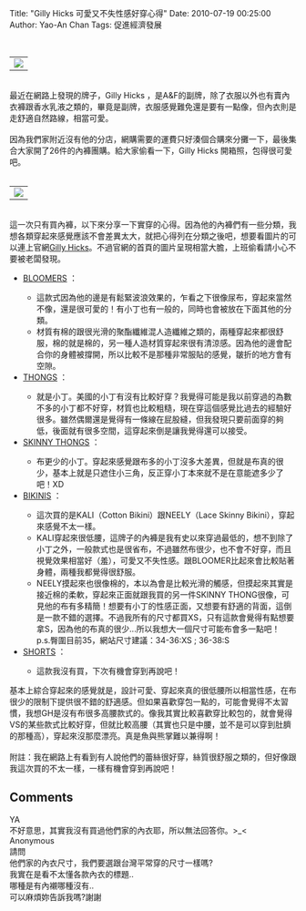 Title: "Gilly Hicks 可愛又不失性感好穿心得"
Date: 2010-07-19 00:25:00
Author: Yao-An Chan
Tags: 促進經濟發展


<div class='post'>
<center><br /><table style="width: auto;"><tbody><tr><td><a href="http://picasaweb.google.com/lh/photo/Iv9N7g789ej5k_SFKKXVHw?feat=embedwebsite"><img src="http://lh6.ggpht.com/_mvtDPM7iODU/TD4B8UpOdeI/AAAAAAAAHsA/t_TsL9WGGUQ/s400/YAN_9035.JPG" /></a></td></tr></tbody></table></center><br />最近在網路上發現的牌子，Gilly Hicks ，是A&amp;F的副牌，除了衣服以外也有賣內衣褲跟香水乳液之類的，畢竟是副牌，衣服感覺難免還是要有一點像，但內衣則是走舒適自然路線，相當可愛。<br /><br />因為我們家附近沒有他的分店，網購需要的運費只好湊個合購來分攤一下，最後集合大家開了26件的內褲團購。給大家偷看一下，Gilly Hicks 開箱照，包得很可愛吧。<br /><center><br /><table style="width: auto;"><tbody><tr><td><a href="http://picasaweb.google.com/lh/photo/glQOm9Gv53EX7oISLOibbQ?feat=embedwebsite"><img src="http://lh6.ggpht.com/_mvtDPM7iODU/TD4CAGr76bI/AAAAAAAAHsE/qdMouoOrpLc/s400/YAN_9036.JPG" /></a></td></tr></tbody></table></center><br />這一次只有買內褲，以下來分享一下實穿的心得。因為他的內褲們有一些分類，我想各類穿起來感覺應該不會差異太大，就把心得列在分類之後吧，想要看圖片的可以連上官網<a href="http://www.gillyhicks.com/">Gilly Hicks</a>。不過官網的首頁的圖片呈現相當大膽，上班偷看請小心不要被老闆發現。<br /><div style="font: 12.0px Helvetica; margin: 0.0px 0.0px 0.0px 0.0px;"></div><ul><li><a href="http://www.gillyhicks.com/webapp/wcs/stores/servlet/CategoryDisplay?catalogId=11555&amp;storeId=13607&amp;langId=-1&amp;topCategoryId=21408&amp;categoryId=42950&amp;parentCategoryId=43951">BLOOMERS</a>&nbsp;：</li><ul><li>這款式因為他的邊是有鬆緊波浪效果的，乍看之下很像尿布，穿起來當然不像，還是很可愛的！有小丁也有一般的，同時也會被放在下面其他的分類。</li><li>材質有棉的跟很光滑的聚酯纖維混人造纖維之類的，兩種穿起來都很舒服，棉的就是棉的，另一種人造材質穿起來很有清涼感。因為他的邊會配合你的身體被撐開，所以比較不是那種非常服貼的感覺，皺折的地方會有空隙。</li></ul><li><a href="http://www.gillyhicks.com/webapp/wcs/stores/servlet/CategoryDisplay?catalogId=11555&amp;storeId=13607&amp;langId=-1&amp;topCategoryId=21408&amp;categoryId=42948&amp;parentCategoryId=43951">THONGS</a>&nbsp;：</li><ul><li>就是小丁。美國的小丁有沒有比較好穿？我覺得可能是我以前穿過的為數不多的小丁都不好穿，材質也比較粗糙，現在穿這個感覺比過去的經驗好很多。雖然偶爾還是覺得有一條線在屁股縫，但我發現只要前面穿的夠低，後面就有很多空間，這穿起來倒是讓我覺得還可以接受。&nbsp;</li></ul><li><a href="http://www.gillyhicks.com/webapp/wcs/stores/servlet/CategoryDisplay?catalogId=11555&amp;storeId=13607&amp;langId=-1&amp;topCategoryId=21408&amp;categoryId=21431&amp;parentCategoryId=43951">SKINNY THONGS</a>&nbsp;：</li><ul><li>布更少的小丁。穿起來感覺跟布多的小丁沒多大差異，但就是布真的很少，基本上就是只遮住小三角，反正穿小丁本來就不是在意能遮多少了吧！XD</li></ul><li><a href="http://www.gillyhicks.com/webapp/wcs/stores/servlet/CategoryDisplay?catalogId=11555&amp;storeId=13607&amp;langId=-1&amp;topCategoryId=21408&amp;categoryId=42949&amp;parentCategoryId=43951">BIKINIS</a>&nbsp;：</li><ul><li>這次買的是KALI（Cotton Bikini）跟NEELY（Lace Skinny Bikini），穿起來感覺不太一樣。</li><li>KALI穿起來很低腰，這牌子的內褲是我有史以來穿過最低的，想不到除了小丁之外，一般款式也是很省布，不過雖然布很少，也不會不好穿，而且視覺效果相當好（羞），可愛又不失性感。跟BLOOMER比起來會比較貼著身體，兩種我都覺得很舒服。</li><li>NEELY摸起來也很像棉的，本以為會是比較光滑的觸感，但摸起來其實是接近棉的柔軟，穿起來正面就跟我買的另一件SKINNY THONG很像，可見他的布有多精簡！想要有小丁的性感正面，又想要有舒適的背面，這倒是一款不錯的選擇。不過我所有的尺寸都買XS，只有這款會覺得有點想要拿S，因為他的布真的很少...所以我想大一個尺寸可能布會多一點吧！<br />p.s.臀圍目前35，網站尺寸建議：34-36:XS ; 36-38:S</li></ul><li><a href="http://www.gillyhicks.com/webapp/wcs/stores/servlet/CategoryDisplay?catalogId=11555&amp;storeId=13607&amp;langId=-1&amp;topCategoryId=21408&amp;categoryId=42951&amp;parentCategoryId=43951">SHORTS</a>&nbsp;：</li><ul><li>這款我沒有買，下次有機會穿到再說吧！</li></ul></ul><div style="margin-bottom: 0px; margin-left: 0px; margin-right: 0px; margin-top: 0px;">基本上綜合穿起來的感覺就是，設計可愛、穿起來真的很低腰所以相當性感，在布很少的限制下提供很不錯的舒適感。但如果喜歡穿包一點的，可能會覺得不太習慣，我想GH是沒有布很多高腰款式的。像我其實比較喜歡穿比較包的，就會覺得VS的某些款式比較好穿，但就比較高腰（其實也只是中腰，並不是可以穿到肚臍的那種高），穿起來沒那麼漂亮。真是魚與熊掌難以兼得啊！</div><br />附註：我在網路上有看到有人說他們的蕾絲很好穿，絲質很舒服之類的，但好像跟我這次買的不太一樣，一樣有機會穿到再說吧！</div>
<h2>Comments</h2>
<div class='comments'>
<div class='comment'>
<div class='author'>YA</div>
<div class='content'>
不好意思，其實我沒有買過他們家的內衣耶，所以無法回答你。&gt;_&lt;</div>
</div>
<div class='comment'>
<div class='author'>Anonymous</div>
<div class='content'>
請問<br />他們家的內衣尺寸，我們要選跟台灣平常穿的尺寸一樣嗎?<br />我實在是看不太懂各款內衣的標題..<br />哪種是有內襯哪種沒有..<br />可以麻煩妳告訴我嗎?謝謝</div>
</div>
</div>
